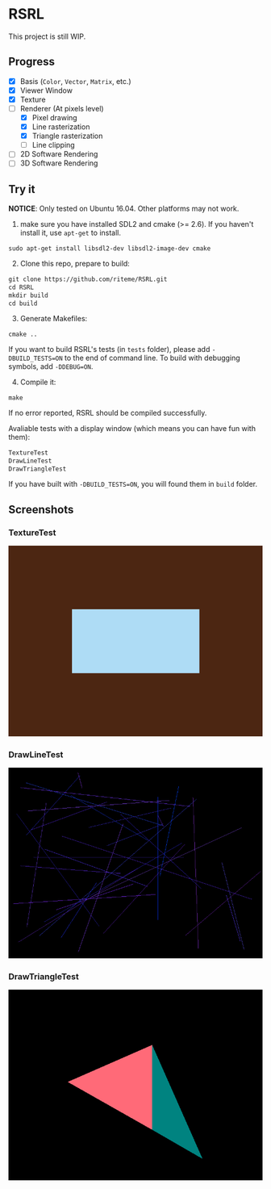 # RSRL
This project is still WIP.

## Progress
* [x] Basis (`Color`, `Vector`, `Matrix`, etc.)
* [x] Viewer Window
* [x] Texture
* [ ] Renderer (At pixels level)
    * [x] Pixel drawing
    * [x] Line rasterization
    * [x] Triangle rasterization
    * [ ] Line clipping
* [ ] 2D Software Rendering
* [ ] 3D Software Rendering

## Try it
**NOTICE**: Only tested on Ubuntu 16.04. Other platforms may not work.

1. make sure you have installed SDL2 and cmake (>= 2.6). If you haven't install it, use `apt-get` to install.

```shell
sudo apt-get install libsdl2-dev libsdl2-image-dev cmake
```
2. Clone this repo, prepare to build:

```shell
git clone https://github.com/riteme/RSRL.git
cd RSRL
mkdir build
cd build
```

3. Generate Makefiles:

```shell
cmake ..
```

If you want to build RSRL's tests (in `tests` folder), please add `-DBUILD_TESTS=ON` to the end of command line.
To build with debugging symbols, add `-DDEBUG=ON`.

4. Compile it:

```shell
make
```

If no error reported, RSRL should be compiled successfully.

Avaliable tests with a display window (which means you can have fun with them):

```
TextureTest
DrawLineTest
DrawTriangleTest
```

If you have built with `-DBUILD_TESTS=ON`, you will found them in `build` folder.

## Screenshots
### TextureTest
![Texture Test Screenshot](./pictures/texture-test-screenshot.png)

### DrawLineTest
![Draw Line Test Screenshot](./pictures/draw-line-test-screenshot.png)

### DrawTriangleTest
![Draw Triangle Test Screenshot](./pictures/draw-triangle-test-screenshot.png)
